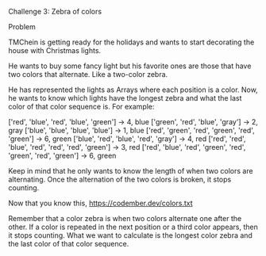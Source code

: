 Challenge 3: Zebra of colors

Problem

TMChein is getting ready for the holidays and wants to start decorating the house with Christmas lights.

He wants to buy some fancy light but his favorite ones are those that have two colors that alternate. Like a two-color zebra.

He has represented the lights as Arrays where each position is a color. Now, he wants to know which lights have the longest zebra and what the last color of that color sequence is. For example:

['red', 'blue', 'red', 'blue', 'green'] -> 4, blue
['green', 'red', 'blue', 'gray'] -> 2, gray
['blue', 'blue', 'blue', 'blue'] -> 1, blue
['red', 'green', 'red', 'green', 'red', 'green'] -> 6, green
['blue', 'red', 'blue', 'red', 'gray'] -> 4, red
['red', 'red', 'blue', 'red', 'red', 'red', 'green'] -> 3, red
['red', 'blue', 'red', 'green', 'red', 'green', 'red', 'green'] -> 6, green

Keep in mind that he only wants to know the length of when two colors are alternating. Once the alternation of the two colors is broken, it stops counting.

Now that you know this, https://codember.dev/colors.txt

Remember that a color zebra is when two colors alternate one after the other. If a color is repeated in the next position or a third color appears, then it stops counting.
What we want to calculate is the longest color zebra and the last color of that color sequence.